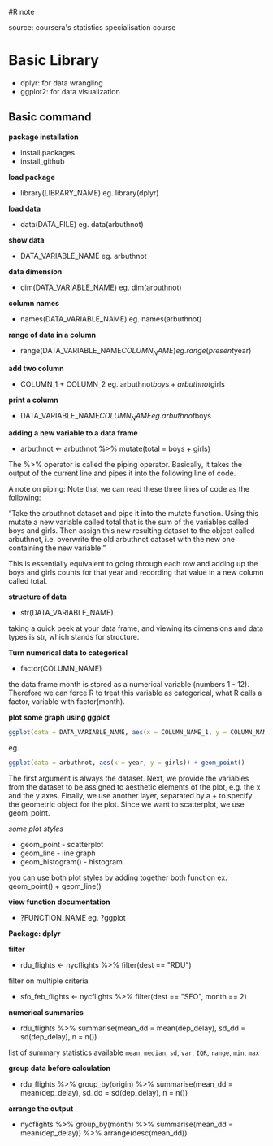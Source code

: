 #R note

source: coursera's statistics specialisation course

Basic Library
=============

- dplyr: for data wrangling
- ggplot2: for data visualization

Basic command
-------------

**package installation**
- install.packages
- install_github

**load package**
- library(LIBRARY_NAME) eg. library(dplyr)

**load data**
- data(DATA_FILE) eg. data(arbuthnot)

**show data**
- DATA_VARIABLE_NAME eg. arbuthnot

**data dimension**
- dim(DATA_VARIABLE_NAME) eg. dim(arbuthnot)

**column names**
- names(DATA_VARIABLE_NAME) eg. names(arbuthnot)

**range of data in a column**
- range(DATA_VARIABLE_NAME$COLUMN_NAME) eg. range(present$year)

**add two column**
- COLUMN_1 + COLUMN_2 eg. arbuthnot$boys + arbuthnot$girls

**print a column**
- DATA_VARIABLE_NAME$COLUMN_NAME eg. arbuthnot$boys

**adding a new variable to a data frame**
- arbuthnot <- arbuthnot %>% mutate(total = boys + girls)

The %>% operator is called the piping operator. Basically, it takes the output of the current line and pipes it into the following line of code.

A note on piping: Note that we can read these three lines of code as the following:

“Take the arbuthnot dataset and pipe it into the mutate function. Using this mutate a new variable called total that is the sum of the variables called boys and girls. Then assign this new resulting dataset to the object called arbuthnot, i.e. overwrite the old arbuthnot dataset with the new one containing the new variable.”

This is essentially equivalent to going through each row and adding up the boys
and girls counts for that year and recording that value in a new column called total.

**structure of data**
- str(DATA_VARIABLE_NAME)

 taking a quick peek at your data frame, and viewing its dimensions and data types is str, which stands for structure.

**Turn numerical data to categorical**
- factor(COLUMN_NAME)

the data frame month is stored as a numerical variable (numbers 1 - 12). Therefore we can force R to treat this variable as categorical, what R calls a factor, variable with factor(month). 
 
**plot some graph using ggplot**

```R
ggplot(data = DATA_VARIABLE_NAME, aes(x = COLUMN_NAME_1, y = COLUMN_NAME_2)) + PLOT_STYLE_FUNC()
```
eg.
```R
ggplot(data = arbuthnot, aes(x = year, y = girls)) + geom_point()
```

The first argument is always the dataset.
Next, we provide the variables from the dataset to be assigned to aesthetic elements of the plot, e.g. the x and the y axes.
Finally, we use another layer, separated by a + to specify the geometric object for the plot. Since we want to scatterplot, we use  geom_point.

*some plot styles*

- geom_point - scatterplot
- geom_line - line graph
- geom_histogram() - histogram

you can use both plot styles by adding together both function ex. geom_point() + geom_line()

**view function documentation**
- ?FUNCTION_NAME eg. ?ggplot

**Package: dplyr**

**filter**
- rdu_flights <- nycflights %>% filter(dest == "RDU")

filter on multiple criteria

- sfo_feb_flights <- nycflights %>% filter(dest == "SFO", month == 2)

**numerical summaries**
- rdu_flights %>% summarise(mean_dd = mean(dep_delay), sd_dd = sd(dep_delay), n = n())

list of summary statistics available `mean`, `median`, `sd`, `var`, `IQR`, `range`, `min`, `max`

**group data before calculation**
- rdu_flights %>% group_by(origin) %>% summarise(mean_dd = mean(dep_delay), sd_dd = sd(dep_delay), n = n())

**arrange the output**
- nycflights %>% group_by(month) %>% summarise(mean_dd = mean(dep_delay)) %>% arrange(desc(mean_dd))

